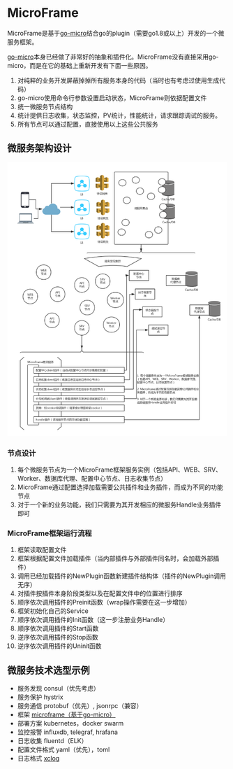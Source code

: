 # MicroFrame

MicroFrame是基于[go-micro](https://github.com/micro/go-micro)结合go的plugin（需要go1.8或以上）开发的一个微服务框架。

[go-micro](https://github.com/micro/go-micro)本身已经做了非常好的抽象和插件化。MicroFrame没有直接采用go-micro，而是在它的基础上重新开发有下面一些原因。
1. 对纯粹的业务开发屏蔽掉掉所有服务本身的代码（当时也有考虑过使用生成代码）
2. go-micro使用命令行参数设置启动状态，MicroFrame则依据配置文件
3. 统一微服务节点结构
4. 统计提供日志收集，状态监控，PV统计，性能统计，请求跟踪调试的服务。
5. 所有节点可以通过配置，直接使用以上这些公共服务

## 微服务架构设计

![MicroFrame](https://github.com/neverlee/microframe/raw/master/docs/MicroFrame.png)

### 节点设计
1. 每个微服务节点为一个MicroFrame框架服务实例（包括API、WEB、SRV、Worker、数据库代理、配置中心节点、日志收集节点）
2. MicroFrame通过配置选择加载需要公共插件和业务插件，而成为不同的功能节点
3. 对于一个新的业务功能，我们只需要为其开发相应的微服务Handle业务插件即可

### MicroFrame框架运行流程
1. 框架读取配置文件
2. 框架根据配置文件加载插件（当内部插件与外部插件同名时，会加载外部插件）
3. 调用已经加载插件的NewPlugin函数新建插件结构体（插件的NewPlugin调用无序）
4. 对插件按插件本身阶段类型以及在配置文件中的位置进行排序
5. 顺序依次调用插件的Preinit函数（wrap操作需要在这一步增加）
6. 框架初始化自己的Service
7. 顺序依次调用插件的Init函数（这一步注册业务Handle）
8. 顺序依次调用插件的Start函数
9. 逆序依次调用插件的Stop函数
10. 逆序依次调用插件的Uninit函数

## 微服务技术选型示例
* 服务发现 consul（优先考虑）
* 服务保护 hystrix
* 服务通信 protobuf（优先）, jsonrpc（兼容）
* 框架 [microframe（基于go-micro）](https://github.com/neverlee/microframe)
* 部署方案 kubernetes，docker swarm
* 监控报警 influxdb, telegraf, hrafana
* 日志收集 fluentd（ELK）
* 配置文件格式 yaml（优先），toml
* 日志格式 [xclog](https://github.com/neverlee/xclog/go)

